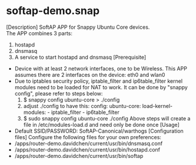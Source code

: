 # softap-demo.snap
[Description]
SoftAP APP for Snappy Ubuntu Core devices.  
The APP combines 3 parts:
 1. hostapd
 2. dnsmasq
 3. A service to start hostapd and dnsmasq
[Prerequisite]
- Device with at least 2 network interfaces, one to be Wireless.  This APP assumes there are 2 interfaces on the device: eth0 and wlan0
- Due to iptables security policy, iptable_filter and ip6table_filter kernel modules need to be loaded for NAT to work. It can be done by "snappy config", please refer to steps below:
  1. $ snappy config ubuntu-core > ./config
  2. adjust ./config to have this:
     config:
       ubuntu-core:
         load-kernel-modules:
           - iptable_filter
           - ip6table_filter
  3. $ sudo snappy config ubuntu-core ./config
Above steps will create a file in /etc/modules-load.d and need only be done once
[Usage]
- Default SSID/PASSWORD: SoftAP-Canonical/warthogs
[Configuration files]
Configure the following files for your own preferences:
- /apps/router-demo.davidchen/current/usr/bin/dnsmasq.conf
- /apps/router-demo.davidchen/current/usr/bin/hostapd.conf
- /apps/router-demo.davidchen/current/usr/bin/softap
